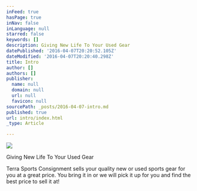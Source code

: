 ```yaml
---
inFeed: true
hasPage: true
inNav: false
inLanguage: null
starred: false
keywords: []
description: Giving New Life To Your Used Gear
datePublished: '2016-04-07T20:20:52.105Z'
dateModified: '2016-04-07T20:20:40.298Z'
title: Intro
author: []
authors: []
publisher:
  name: null
  domain: null
  url: null
  favicon: null
sourcePath: _posts/2016-04-07-intro.md
published: true
url: intro/index.html
_type: Article

---
```

![](https://the-grid-user-content.s3-us-west-2.amazonaws.com/59c158bd-b85f-4e5a-928f-b471739810d7.png)

Giving New Life To Your Used Gear

Terra Sports Consignment sells your quality new or used sports gear for you at a great price.  You bring it in or we will pick it up for you and find the best price to sell it at!